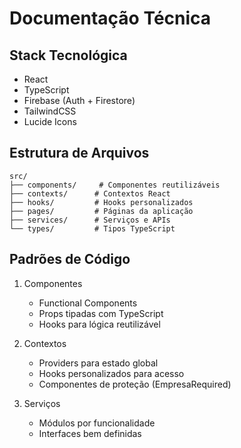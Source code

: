 # Documentação Técnica

## Stack Tecnológica

- React
- TypeScript
- Firebase (Auth + Firestore)
- TailwindCSS
- Lucide Icons

## Estrutura de Arquivos

```
src/
├── components/     # Componentes reutilizáveis
├── contexts/      # Contextos React
├── hooks/         # Hooks personalizados
├── pages/         # Páginas da aplicação
├── services/      # Serviços e APIs
└── types/         # Tipos TypeScript
```

## Padrões de Código

1. Componentes
   - Functional Components
   - Props tipadas com TypeScript
   - Hooks para lógica reutilizável

2. Contextos
   - Providers para estado global
   - Hooks personalizados para acesso
   - Componentes de proteção (EmpresaRequired)

3. Serviços
   - Módulos por funcionalidade
   - Interfaces bem definidas